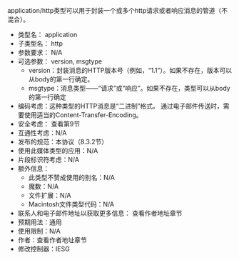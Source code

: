 application/http类型可以用于封装一个或多个http请求或者响应消息的管道（不混合）。

- 类型名： application
- 子类型名： http
- 参数要求： N/A
- 可选参数： version, msgtype
  - version：封装消息的HTTP版本号（例如，“1.1”）。如果不存在，版本可以从body的第一行确定。
  - msgtype：消息类型——“请求”或“响应”。如果不存在，类型可以从body的第一行确定
- 编码考虑：这种类型的HTTP消息是“二进制”格式。 通过电子邮件传送时，需要使用适当的Content-Transfer-Encoding。
- 安全考虑： 查看第9节
- 互通性考虑：N/A
- 发布的规范：本协议（8.3.2节）
- 使用此媒体类型的应用：N/A
- 片段标识符考虑：N/A
- 额外信息：
  - 此类型不赞成使用的别名：N/A
  - 魔数：N/A
  - 文件扩展：N/A
  - Macintosh文件类型代码：N/A
- 联系人和电子邮件地址以获取更多信息： 查看作者地址章节
- 预期用法：通用
- 使用限制：N/A
- 作者：查看作者地址章节
- 修改控制器：IESG
